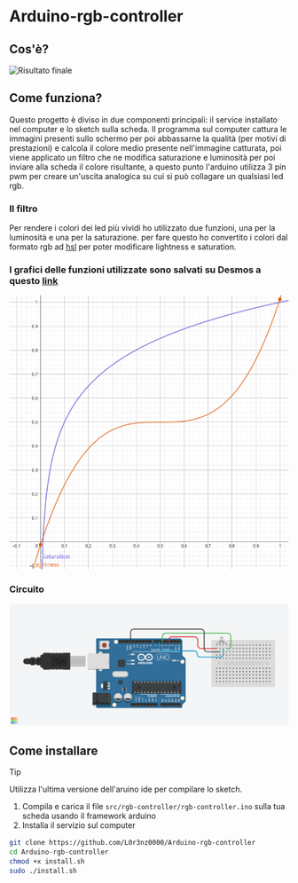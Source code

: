# Arduino-rgb-controller
## Cos'è?

![Risultato finale](video.gif)
## Come funziona?
Questo progetto è diviso in due componenti principali: il service installato nel computer e lo sketch sulla scheda.
Il programma sul computer cattura le immagini presenti sullo schermo per poi abbassarne la qualità (per motivi di prestazioni) e calcola il colore medio presente nell'immagine catturata, poi viene applicato un filtro che ne modifica saturazione e luminosità per poi inviare alla scheda il colore risultante, a questo punto l'arduino utilizza 3 pin pwm per creare un'uscita analogica su cui si può collagare un qualsiasi led rgb.
### Il filtro
Per rendere i colori dei led più vividi ho utilizzato due funzioni, una per la luminosità e una per la saturazione.
per fare questo ho convertito i colori dal formato rgb ad [hsl](https://en.wikipedia.org/wiki/HSL_and_HSV) per poter modificare lightness e saturation.
### I grafici delle funzioni utilizzate sono salvati su Desmos a questo [link](https://www.desmos.com/calculator/zch9y48nqb)
<img alt="Screenshot" src="screenshots/filter.png"></img>
### Circuito
<img alt="Screenshot" src="screenshots/controller led.png"></img>
## Come installare
> [!TIP]
> Utilizza l'ultima versione dell'aruino ide per compilare lo sketch.

1) Compila e carica il file `src/rgb-controller/rgb-controller.ino` sulla tua scheda usando il framework arduino
2) Installa il servizio sul computer
```bash
git clone https://github.com/L0r3nz0000/Arduino-rgb-controller
cd Arduino-rgb-controller
chmod +x install.sh
sudo ./install.sh
```
